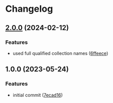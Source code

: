 # Changelog

## [2.0.0](https://github.com/rolehippie/sanoid/compare/v1.0.0...v2.0.0) (2024-02-12)


### Features

* used full qualified collection names ([6ffeece](https://github.com/rolehippie/sanoid/commit/6ffeece32e71e4788a950c2cb1a36d95c7b9b5ba))

## 1.0.0 (2023-05-24)


### Features

* initial commit ([7ecad16](https://github.com/rolehippie/sanoid/commit/7ecad161ee4c7c0a699731edb3115a98fa02689a))
